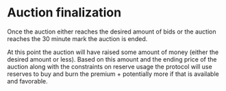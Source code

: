 # Auction finalization

Once the auction either reaches the desired amount of bids or the auction reaches the 30 minute mark the auction is ended.

At this point the auction will have raised some amount of money (either the desired amount or less). Based on this amount and the ending price of the auction along with the constraints on reserve usage the protocol will use reserves to buy and burn the premium + potentially more if that is available and favorable.
